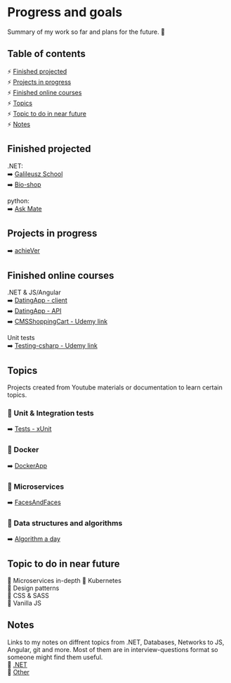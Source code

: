 # Progress and goals
Summary of my work so far and plans for the future.  :dart:

## Table of contents
:zap: [Finished projected](#finished-projected)  
:zap: [Projects in progress](#projects-in-progress)  
:zap: [Finished online courses](#finished-online-courses)  
:zap: [Topics](#topics)  
:zap: [Topic to do in near future](#topic-to-do-in-near-future)  
:zap: [Notes](#notes)  

## Finished projected
.NET:  
:arrow_right: [Galileusz School](https://github.com/franekfranek/GalileuszSchool)  
:arrow_right: [Bio-shop](https://github.com/franekfranek/Bio-shop)  

python:  
:arrow_right: [Ask Mate](https://github.com/franekfranek/ask-mate-python)

## Projects in progress
:arrow_right: [achieVer](https://github.com/franekfranek/achieVer)


## Finished online courses
.NET & JS/Angular  
:arrow_right: [DatingApp - client](https://github.com/franekfranek/DatingAppSPA)  
:arrow_right: [DatingApp - API](https://github.com/franekfranek/DatingApp.API)  
:arrow_right: [CMSShoppingCart - Udemy link](https://www.udemy.com/course/complete-aspnet-core-31-learn-by-building-projects/)  

Unit tests  
:arrow_right: [Testing-csharp - Udemy link](https://www.udemy.com/course/unit-testing-csharp/)

## Topics
Projects created from Youtube materials or documentation to learn certain topics.

### :large_orange_diamond: Unit & Integration tests
:arrow_right: [Tests - xUnit](https://github.com/franekfranek/TestsProject---xUnit)

### :large_orange_diamond: Docker
:arrow_right: [DockerApp](https://github.com/franekfranek/DockerTestApp)

### :large_orange_diamond: Microservices
:arrow_right: [FacesAndFaces](https://github.com/franekfranek/FacesAndFaces)

### :large_orange_diamond: Data structures and algorithms 
:arrow_right: [Algorithm a day](https://github.com/franekfranek/Algorithm_A_Day)

## Topic to do in near future
:large_orange_diamond: Microservices in-depth
:large_orange_diamond: Kubernetes  
:large_orange_diamond: Design patterns  
:large_orange_diamond: CSS & SASS  
:large_orange_diamond: Vanilla JS  

## Notes
Links to my notes on diffrent topics from .NET, Databases, Networks to JS, Angular, git and more.
Most of them are in interview-questions format so someone might find them useful.  
 :page_facing_up: [.NET](https://docs.google.com/document/d/1u2GAGz6fowXVAsrvJ3jQTMF0Z8ieKgcjycadu0GK93U/edit?usp=sharing)  
 :page_facing_up: [Other](https://drive.google.com/drive/folders/1xNQRDs30qPLG0zv0mQwfuQ-Xa3_Q3tT0?usp=sharing)
